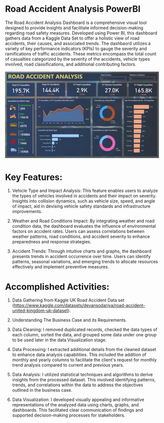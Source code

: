 # Road Accident Analysis PowerBI
The Road Accident Analysis Dashboard is a comprehensive visual tool designed to provide insights and facilitate informed decision-making regarding road safety measures. Developed using Power BI, this dashboard gathers data from a Kaggle Data Set to offer a holistic view of road accidents, their causes, and associated trends. The dashbaord utilizes a variety of key performance indicators (KPIs) to gauge the severity and ramifications of traffic accidents. These metrics encompass the total count of casualties categorized by the severity of the accidents, vehicle types involved, road classifications, and additional contributing factors.

![Image Description](Picture2.png)


# Key Features:
1. Vehicle Type and Impact Analysis:
This feature enables users to analyze the types of vehicles involved in accidents and their impact on severity. Insights into collision dynamics, such as vehicle size, speed, and angle of impact, aid in       devising vehicle safety standards and infrastructure improvements.
   
2. Weather and Road Conditions Impact:
By integrating weather and road condition data, the dashboard evaluates the influence of environmental factors on accident rates. Users can assess correlations between weather patterns, road conditions, and      accident severity to enhance preparedness and response strategies.

3. Accident Trends:
Through intuitive charts and graphs, the dashboard presents trends in accident occurrence over time. Users can identify patterns, seasonal variations, and emerging trends to allocate resources effectively and implement preventive measures.

# Accomplished Activities:
1. Data Gathering from Kaggle UK Road Accident Data set (https://www.kaggle.com/datasets/devansodariya/road-accident-united-kingdom-uk-dataset).
   
2. Understanding The Business Case and its Requirements.
   
3. Data Cleaning:
I removed duplicated records, checked the data types of each column, sorted the data, and grouped some data under one group to be used later in the data Visualization stage.
   
4. Data Processing:
I extracted additional details from the cleaned dataset to enhance data analysis capabilities. This included the addition of monthly and yearly columns to facilitate the client's request for monthly trend analysis compared to current and previous years. 

5. Data Analysis:
I utilized statistical techniques and algorithms to derive insights from the processed dataset. This involved identifying patterns, trends, and correlations within the data to address the objectives outlined in the business case.
   
6. Data Visualization:
I developed visually appealing and informative representations of the analyzed data using charts, graphs, and dashboards. This facilitated clear communication of findings and supported decision-making processes for stakeholders.
   
   
